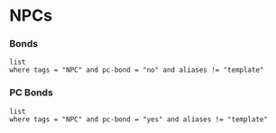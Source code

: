 # NPCs

### Bonds
```dataview
list
where tags = "NPC" and pc-bond = "no" and aliases != "template"
```

### PC Bonds
```dataview
list
where tags = "NPC" and pc-bond = "yes" and aliases != "template"
```